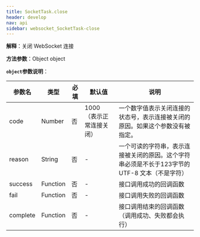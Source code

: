 ```yaml
---
title: SocketTask.close
header: develop
nav: api
sidebar: websocket_SocketTask-close
---
```




**解释**：关闭 WebSocket 连接

**方法参数**：Object object

**`object`参数说明**：

|参数名 |类型  |必填 | 默认值 |说明|
|---- | ---- | ---- | ----|----|
|code| Number | 否 | 1000 （表示正常连接关闭）|一个数字值表示关闭连接的状态号，表示连接被关闭的原因。如果这个参数没有被指定。|
|reason| String | 否 | -|一个可读的字符串，表示连接被关闭的原因。这个字符串必须是不长于123字节的 UTF-8 文本（不是字符）|
|success   |Function  |  否  |  -|接口调用成功的回调函数 |
|fail  |Function  |  否 |  -| 接口调用失败的回调函数|
|complete   | Function   | 否 |  -| 接口调用结束的回调函数（调用成功、失败都会执行）|

